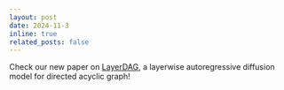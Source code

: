 ```yaml
---
layout: post
date: 2024-11-3
inline: true
related_posts: false
---
```


Check our new paper on [LayerDAG](https://arxiv.org/abs/2411.02322), a layerwise autoregressive diffusion model for directed acyclic graph!
